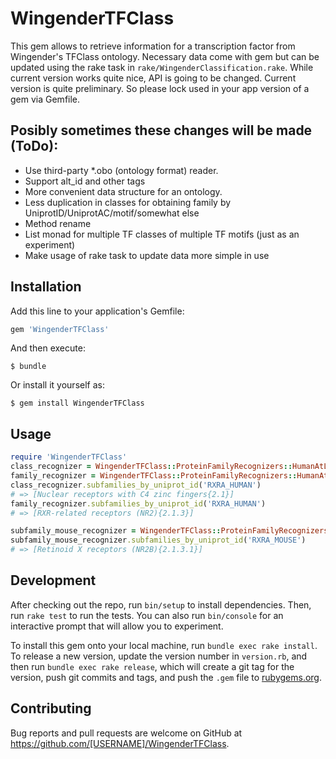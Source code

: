 # WingenderTFClass
This gem allows to retrieve information for a transcription factor from Wingender's TFClass ontology. Necessary data come with gem but can be updated using the rake task in `rake/WingenderClassification.rake`.
While current version works quite nice, API is going to be changed. Current version is quite preliminary. So please lock used in your app version of a gem via Gemfile.
## Posibly sometimes these changes will be made (ToDo):
* Use third-party *.obo (ontology format) reader.
* Support alt_id and other tags
* More convenient data structure for an ontology.
* Less duplication in classes for obtaining family by UniprotID/UniprotAC/motif/somewhat else
* Method rename
* List monad for multiple TF classes of multiple TF motifs (just as an experiment)
* Make usage of rake task to update data more simple in use

## Installation

Add this line to your application's Gemfile:

```ruby
gem 'WingenderTFClass'
```

And then execute:

    $ bundle

Or install it yourself as:

    $ gem install WingenderTFClass

## Usage

```ruby
require 'WingenderTFClass'
class_recognizer = WingenderTFClass::ProteinFamilyRecognizers::HumanAtLevel[2]
family_recognizer = WingenderTFClass::ProteinFamilyRecognizers::HumanAtLevel[3]
class_recognizer.subfamilies_by_uniprot_id('RXRA_HUMAN')
# => [Nuclear receptors with C4 zinc fingers{2.1}]
family_recognizer.subfamilies_by_uniprot_id('RXRA_HUMAN')
# => [RXR-related receptors (NR2){2.1.3}]

subfamily_mouse_recognizer = WingenderTFClass::ProteinFamilyRecognizers::MouseAtLevel[4]
subfamily_mouse_recognizer.subfamilies_by_uniprot_id('RXRA_MOUSE')
# => [Retinoid X receptors (NR2B){2.1.3.1}]
```

## Development

After checking out the repo, run `bin/setup` to install dependencies. Then, run `rake test` to run the tests. You can also run `bin/console` for an interactive prompt that will allow you to experiment.

To install this gem onto your local machine, run `bundle exec rake install`. To release a new version, update the version number in `version.rb`, and then run `bundle exec rake release`, which will create a git tag for the version, push git commits and tags, and push the `.gem` file to [rubygems.org](https://rubygems.org).

## Contributing

Bug reports and pull requests are welcome on GitHub at https://github.com/[USERNAME]/WingenderTFClass.

